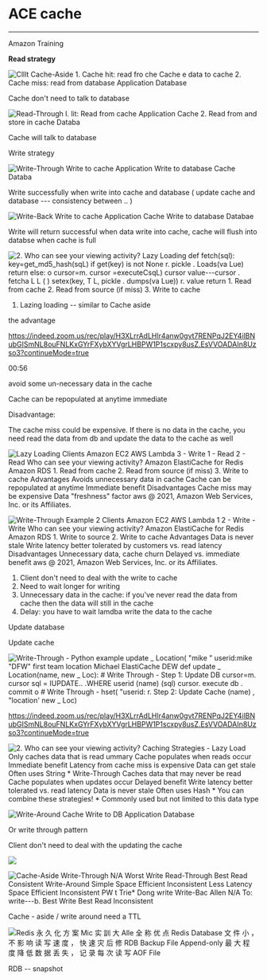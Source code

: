 # ACE cache



---

Amazon Training

**Read strategy**



![Clllt Cache-Aside 1. Cache hit: read fro che Cache e data to cache 2. Cache miss: read from database Application Database ](../../media/Memeory-Cache-ACE-cache-image1.png)

Cache don't need to talk to database



![Read-Through l. lit: Read from cache Application Cache 2. Read from and store in cache Databa ](../../media/Memeory-Cache-ACE-cache-image2.png)

Cache will talk to database





Write strategy



![Write-Through Write to cache Application Write to database Cache Databa ](../../media/Memeory-Cache-ACE-cache-image3.png)



Write successfully when write into cache and database ( update cache and database --- consistency between .. )

![Write-Back Write to cache Application Cache Write to database Databae ](../../media/Memeory-Cache-ACE-cache-image4.png)



Write will return successful when data write into cache, cache will flush into databse when cache is full

![2. Who can see your viewing activity? Lazy Loading def fetch(sql): key=get_md5_hash(sqL) if get(key) is not None r. pickle . Loads(va Lue) return else: o cursor=m. cursor =executeCsqL) cursor value---cursor . fetcha L L ( ) setex(key, T L, pickle . dumps(va Lue)) r. value return 1. Read from cache 2. Read from source (if miss) 3. Write to cache ](../../media/Memeory-Cache-ACE-cache-image5.png)
1.  Lazing loading -- similar to Cache aside



the advantage

<https://indeed.zoom.us/rec/play/H3XLrrAdLHlr4anw0gvt7RENPqJ2EY4ilBNubGISmNL8ouFNLKxGYrFXybXYVgrLHBPW1P1scxpy8usZ.EsVVOADAIn8Uzso3?continueMode=true>

00:56



avoid some un-necessary data in the cache

Cache can be repopulated at anytime immediate



Disadvantage:

The cache miss could be expensive. If there is no data in the cache, you need read the data from db and update the data to the cache as well

![Lazy Loading Clients Amazon EC2 AWS Lambda 3 - Write 1 - Read 2 - Read Who can see your viewing activity? Amazon ElastiCache for Redis Amazon RDS 1. Read from cache 2. Read from source (if miss) 3. Write to cache Advantages Avoids unnecessary data in cache Cache can be repopulated at anytime Immediate benefit Disadvantages Cache miss may be expensive Data "freshness" factor aws @ 2021, Amazon Web Services, Inc. or its Affiliates. ](../../media/Memeory-Cache-ACE-cache-image6.png)



![Write-Through Example 2 Clients Amazon EC2 AWS Lambda 1 2 - Write - Write Who can see your viewing activity? Amazon ElastiCache for Redis Amazon RDS 1. Write to source 2. Write to cache Advantages Data is never stale Write latency better tolerated by customers vs. read latency Disadvantages Unnecessary data, cache churn Delayed vs. immediate benefit aws @ 2021, Amazon Web Services, Inc. or its Affiliates. ](../../media/Memeory-Cache-ACE-cache-image7.png)
1.  Client don't need to deal with the write to cache
2.  Need to wait longer for writing
3.  Unnecessary data in the cache: if you've never read the data from cache then the data will still in the cache
4.  Delay: you have to wait lamdba write the data to the cache



Update database

Update cache



![Write-Through - Python example update _ Location( "mike " userid:mike "DFW" first team location Michael ElastiCache DEW def update _ Location(name, new _ Loc): # Write Through - Step 1: Update DB cursor=m. cursor sql = IUPDATE.. .WHERE userid (name) (sql) cursor. execute db . commit o # Write Through - hset( "userid: r. Step 2: Update Cache (name) , "location' new _ Loc) ](../../media/Memeory-Cache-ACE-cache-image8.png)

<https://indeed.zoom.us/rec/play/H3XLrrAdLHlr4anw0gvt7RENPqJ2EY4ilBNubGISmNL8ouFNLKxGYrFXybXYVgrLHBPW1P1scxpy8usZ.EsVVOADAIn8Uzso3?continueMode=true>

![2. Who can see your viewing activity? Caching Strategies - Lazy Load Only caches data that is read ummary Cache populates when reads occur Immediate benefit Latency from cache miss is expensive Data can get stale Often uses String * Write-Through Caches data that may never be read Cache populates when updates occur Delayed benefit Write latency better tolerated vs. read latency Data is never stale Often uses Hash * You can combine these strategies! * Commonly used but not limited to this data type ](../../media/Memeory-Cache-ACE-cache-image9.png)

![Write-Around Cache Write to DB Application Database ](../../media/Memeory-Cache-ACE-cache-image10.png)

Or write through pattern

Client don't need to deal with the updating the cache





![](../../media/Memeory-Cache-ACE-cache-image11.png)



![Cache-Aside Write-Through N/A Worst Write Read-Through Best Read Consistent Write-Around Simple Space Efficient Inconsistent Less Latency Space Efficient Inconsistent PW t Trie* Dong write Write-Bac Allen N/A To: write---b. Best Write Best Read Inconsistent ](../../media/Memeory-Cache-ACE-cache-image12.png)

Cache - aside / write around need a TTL



![Redis 永 久 化 方 案 Mic 实 訓 大 Alle 全 称 优 点 Redis Database 文 件 小 ， 不 影 响 读 写 速 度 ， 快 速 灾 后 修 RDB Backup File Append-only 最 大 程 度 降 低 数 据 丢 失 ， 记 录 每 次 读 写 AOF File ](../../media/Memeory-Cache-ACE-cache-image13.png)

RDB -- snapshot

















